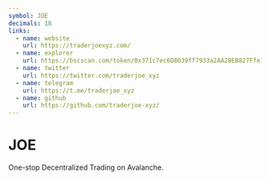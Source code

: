 ```yaml
---
symbol: JOE
decimals: 18
links:
  - name: website
    url: https://traderjoexyz.com/
  - name: explorer
    url: https://bscscan.com/token/0x371c7ec6D8039ff7933a2AA28EB827Ffe1F52f07
  - name: twitter
    url: https://twitter.com/traderjoe_xyz
  - name: telegram
    url: https://t.me/traderjoe_xyz
  - name: github
    url: https://github.com/traderjoe-xyz/
---
```


# JOE

One-stop Decentralized Trading on Avalanche.
